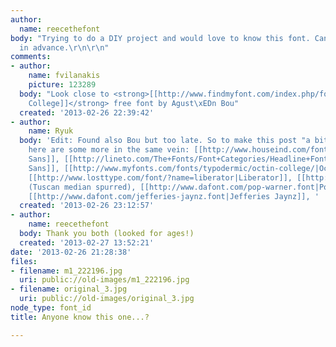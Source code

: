 ```yaml
---
author:
  name: reecethefont
body: "Trying to do a DIY project and would love to know this font. Can anyone help?\r\nThanks
  in advance.\r\n\r\n"
comments:
- author:
    name: fvilanakis
    picture: 123289
  body: "Look close to <strong>[[http://www.findmyfont.com/index.php/fonts/font-preview?fset=Dafont-1&ffam=Bou%20College%20-%20Regular&fid=636c99a22a09767ab9afd1fb425b20de&fsize=60&text=CREME%20DE%20LA%20CREME&fit=1|Bou
    College]]</strong> free font by Agust\xEDn Bou"
  created: '2013-02-26 22:39:42'
- author:
    name: Ryuk
  body: 'Edit: Found also Bou but too late. So to make this post "a bit less useless",
    here are some more in the same vein: [[http://www.houseind.com/fonts/unitedcollection|United
    Sans]], [[http://lineto.com/The+Fonts/Font+Categories/Headline+Fonts/Hoboken+High/Sans+Serif/|Hoboken
    Sans]], [[http://www.myfonts.com/fonts/typodermic/octin-college/|Octin College]],
    [[http://www.losttype.com/font/?name=liberator|Liberator]], [[http://www.losttype.com/font/?name=haymaker|Haymaker]]
    (Tuscan median spurred), [[http://www.dafont.com/pop-warner.font|Pop Warner]],
    [[http://www.dafont.com/jefferies-jaynz.font|Jefferies Jaynz]], '
  created: '2013-02-26 23:12:57'
- author:
    name: reecethefont
  body: Thank you both (looked for ages!)
  created: '2013-02-27 13:52:21'
date: '2013-02-26 21:28:38'
files:
- filename: m1_222196.jpg
  uri: public://old-images/m1_222196.jpg
- filename: original_3.jpg
  uri: public://old-images/original_3.jpg
node_type: font_id
title: Anyone know this one...?

---
```

